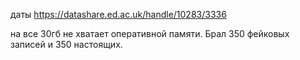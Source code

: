 даты 
https://datashare.ed.ac.uk/handle/10283/3336

на все 30гб не хватает оперативной памяти. Брал 350 фейковых записей и 350 настоящих.
